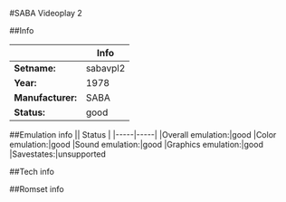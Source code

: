 #SABA Videoplay 2

##Info

||Info|
|-----|-----|
|**Setname:**|sabavpl2
|**Year:**|1978
|**Manufacturer:**|SABA
|**Status:**|good

##Emulation info
|| Status |
|-----|-----|
|Overall emulation:|good
|Color emulation:|good
|Sound emulation:|good
|Graphics emulation:|good
|Savestates:|unsupported

##Tech info

##Romset info

<!--- START OF EDITED COMMENT DO NOT TOUCH TEXT ABOVE-->
